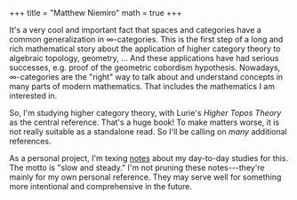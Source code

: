 +++
title = "Matthew Niemiro"
math = true
+++


It's a very cool and important fact that spaces and categories have a common generalization in ∞-categories. This is the first step of a long and rich mathematical story about the application of higher category theory to algebraic topology, geometry, ... And these applications have had serious successes, e.g. proof of the geometric cobordism hypothesis. Nowadays, ∞-categories are the "right" way to talk about and understand concepts in many parts of modern mathematics. That includes the mathematics I am interested in. 

So, I'm studying higher category theory, with Lurie's *Higher Topos Theory* as the central reference. That's a huge book! To make matters worse, it is not really suitable as a standalone read. So I'll be calling on *many* additional references.

As a personal project, I'm texing [notes](/Daily_HTT.pdf) about my day-to-day studies for this. The motto is "slow and steady." I'm not pruning these notes---they're mainly for my own personal reference. They may serve well for something more intentional and comprehensive in the future.